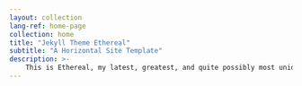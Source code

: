 ```yaml
---
layout: collection
lang-ref: home-page
collection: home
title: "Jekyll Theme Ethereal"
subtitle: "A Horizontal Site Template"
description: >-
    This is Ethereal, my latest, greatest, and quite possibly most unique template for HTML5 UP.<br> Since releasing Parallelism 3-4 years ago (!!!), I've been dying to do another side-scrolling template with more in the way of flexibility/customization potential.<br> The result is this template, Ethereal, which combines a robust side-scrolling framework of my own creation (with various "scroll-assist" features like drag/momentum scrolling, keyboard shortcuts, etc.) with a unique look and feel, a lightbox gallery, tons of customization options, and, of course, full responsiveness. Hope you dig it :)
---
```

